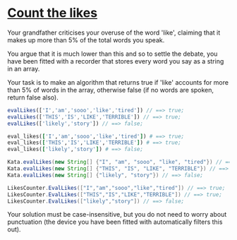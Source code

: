 # [Count the likes](https://www.codewars.com/kata/5532686f0408dfe458000117)

Your grandfather criticises your overuse of the word 'like', claiming that it makes up more than 5% of the total words you speak. 

You argue that it is much lower than this and so to settle the debate, you have been fitted with a recorder that stores every word you say as a string in an array.

Your task is to make an algorithm that returns true if 'like' accounts for more than 5% of words in the array, otherwise false (if no words are spoken, return false also).

```javascript
evalLikes(['I','am','sooo','like','tired']) // ==> true;
evalLikes(['THIS','IS','LIKE','TERRIBLE']) // ==> true;
evalLikes(['likely','story']) // ==> false;
```
```ruby
eval_likes(['I','am','sooo','like','tired']) # ==> true;
eval_likes(['THIS','IS','LIKE','TERRIBLE']) # ==> true;
eval_likes(['likely','story']) # ==> false;
```
```java
Kata.evalLikes(new String[] {"I", "am", "sooo", "like", "tired"}) // ==> true;
Kata.evalLikes(new String[] {"THIS", "IS", "LIKE", "TERRIBLE"}) // ==> true;
Kata.evalLikes(new String[] {"likely", "story"}) // ==> false;
```
```csharp
LikesCounter.EvalLikes(["I","am","sooo","like","tired"]) // ==> true;
LikesCounter.EvalLikes(["THIS","IS","LIKE","TERRIBLE"]) // ==> true;
LikesCounter.EvalLikes(["likely","story"]) // ==> false;
```

Your solution must be case-insensitive, but you do not need to worry about punctuation (the device you have been fitted with automatically filters this out).
